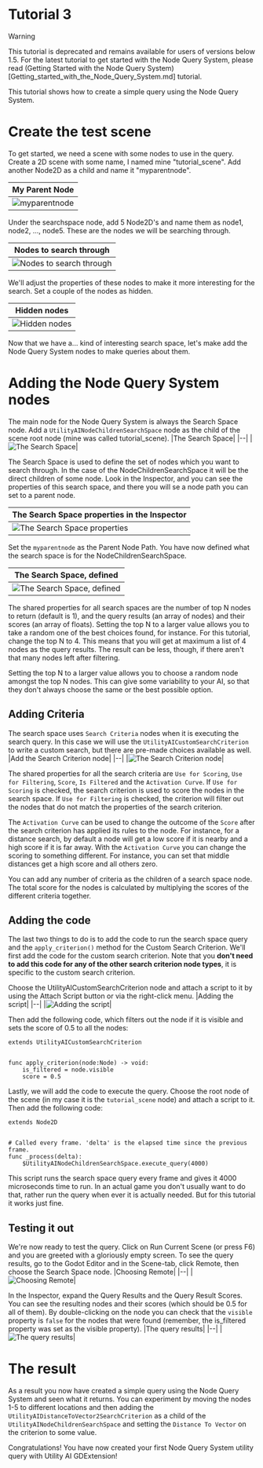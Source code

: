 # Tutorial 3

> [!WARNING]
> This tutorial is deprecated and remains available for users of versions below 1.5. For the latest tutorial to get started with the Node Query System, please read (Getting Started with the Node Query System)[Getting_started_with_the_Node_Query_System.md] tutorial.

This tutorial shows how to create a simple query using the Node Query System.

# Create the test scene
To get started, we need a scene with some nodes to use in the query. Create a 2D scene with some name, I named mine "tutorial_scene". Add another Node2D as a child and name it "myparentnode".

|My Parent Node|
|--|
|![myparentnode](images/tutorial_3_pic_1.png)|

Under the searchspace node, add 5 Node2D's and name them as node1, node2, ..., node5. These are the nodes we will be searching through. 

|Nodes to search through|
|--|
|![Nodes to search through](images/tutorial_3_pic_2.png)|

We'll adjust the properties of these nodes to make it more interesting for the search. Set a couple of the nodes as hidden.

|Hidden nodes|
|--|
|![Hidden nodes](images/tutorial_3_pic_3.png)|

Now that we have a... kind of interesting search space, let's make add the Node Query System nodes to make queries about them.

# Adding the Node Query System nodes
The main node for the Node Query System is always the Search Space node. Add a `UtilityAINodeChildrenSearchSpace` node as the child of the scene root node (mine was called tutorial_scene). 
|The Search Space|
|--|
|![The Search Space](images/tutorial_3_pic_4.png)|

The Search Space is used to define the set of nodes which you want to search through. In the case of the NodeChildrenSearchSpace it will be the direct children of some node. Look in the Inspector, and you can see the properties of this search space, and there you will se a node path you can set to a parent node.

|The Search Space properties in the Inspector|
|--|
|![The Search Space properties](images/tutorial_3_pic_5.png)|

Set the `myparentnode` as the Parent Node Path. You have now defined what the search space is for the NodeChildrenSearchSpace.

|The Search Space, defined|
|--|
|![The Search Space, defined](images/tutorial_3_pic_6.png)|

The shared properties for all search spaces are the number of top N nodes to return (default is 1), and the query results (an array of nodes) and their scores (an array of floats). Setting the top N to a larger value allows you to take a random one of the best choices found, for instance. For this tutorial, change the top N to 4. This means that you will get at maximum a list of 4 nodes as the query results. The result can be less, though, if there aren't that many nodes left after filtering. 

Setting the top N to a larger value allows you to choose a random node amongst the top N nodes. This can give some variability to your AI, so that they don't always choose the same or the best possible option. 


## Adding Criteria

The search space uses `Search Criteria` nodes when it is executing the search query. In this case we will use the `UtilityAICustomSearchCriterion` to write a custom search, but there are pre-made choices available as well.
|Add the Search Criterion node|
|--|
|![The Search Criterion node](images/tutorial_3_pic_7.png)|

The shared properties for all the search criteria are `Use for Scoring`, `Use for Filtering`, `Score`, `Is Filtered` and the `Activation Curve`. If `Use for Scoring` is checked, the search criterion is used to score the nodes in the search space. If `Use for Filtering` is checked, the criterion will filter out the nodes that do not match the properties of the search criterion. 

The `Activation Curve` can be used to change the outcome of the `Score` after the search criterion has applied its rules to the node. For instance, for a distance search, by default a node will get a low score if it is nearby and a high score if it is far away. With the `Activation Curve` you can change the scoring to something different. For instance, you can set that middle distances get a high score and all others zero.

You can add any number of criteria as the children of a search space node. The total score for the nodes is calculated by multiplying the scores of the different criteria together.


## Adding the code
The last two things to do is to add the code to run the search space query and the `apply_criterion()` method for the Custom Search Criterion. We'll first add the code for the custom search criterion. Note that you **don't need to add this code for any of the other search criterion node types**, it is specific to the custom search criterion.

Choose the UtilityAICustomSearchCriterion node and attach a script to it by using the Attach Script button or via the right-click menu.
|Adding the script|
|--|
|![Adding the script](images/tutorial_3_pic_8.png)|

Then add the following code, which filters out the node if it is visible and sets the score of 0.5 to all the nodes:

```gdscript
extends UtilityAICustomSearchCriterion


func apply_criterion(node:Node) -> void:
	is_filtered = node.visible
	score = 0.5

```

Lastly, we will add the code to execute the query. Choose the root node of the scene (in my case it is the `tutorial_scene` node) and attach a script to it. Then add the following code:

```gdscript
extends Node2D


# Called every frame. 'delta' is the elapsed time since the previous frame.
func _process(delta):
	$UtilityAINodeChildrenSearchSpace.execute_query(4000)

```

This script runs the search space query every frame and gives it 4000 microseconds time to run. In an actual game you don't usually want to do that, rather run the query when ever it is actually needed. But for this tutorial it works just fine.


## Testing it out
We're now ready to test the query. Click on Run Current Scene (or press F6) and you are greeted with a gloriously empty screen. To see the query results, go to the Godot Editor and in the Scene-tab, click Remote, then choose the Search Space node.
|Choosing Remote|
|--|
|![Choosing Remote](images/tutorial_3_pic_9.png)|

In the Inspector, expand the Query Results and the Query Result Scores. You can see the resulting nodes and their scores (which should be 0.5 for all of them). By double-clicking on the node you can check that the `visible` property is `false` for the nodes that were found (remember, the is_filtered property was set as the visible property).
|The query results|
|--|
|![The query results](images/tutorial_3_pic_10.png)|



# The result
As a result you now have created a simple query using the Node Query System and seen what it returns. You can experiment by moving the nodes 1-5 to different locations and then adding the `UtilityAIDistanceToVector2SearchCriterion` as a child of the `UtilityAINodeChildrenSearchSpace` and setting the `Distance To Vector` on the criterion to some value.

Congratulations! You have now created your first Node Query System utility query with Utility AI GDExtension!
